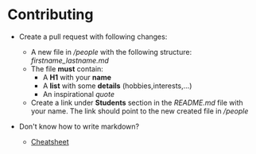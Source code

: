 # Contributing

- Create a pull request with following changes:
    - A new file in */people* with the following structure: *firstname_lastname.md*
    - The file **must** contain:
        - A **H1** with your **name**
        - A **list** with some **details** (hobbies,interests,...)
        - An inspirational *quote*
    - Create a link under **Students** section in the *README.md* file with your name. The link should point to the new created file in */people*
    
- Don't know how to write markdown?
    - [Cheatsheet](https://github.com/adam-p/markdown-here/wiki/Markdown-Cheatsheet)